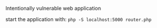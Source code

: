 Intentionally vulnerable web application

start the application with: ` php -S localhost:5000 router.php `
